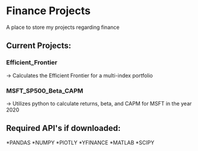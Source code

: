 # Finance Projects
A place to store my projects regarding finance
## Current Projects:
  ### Efficient_Frontier
  -> Calculates the Efficient Frontier for a multi-index portfolio
  
  ### MSFT_SP500_Beta_CAPM
  -> Utilizes python to calculate returns, beta, and CAPM for MSFT in the year 2020

## Required API's if downloaded:
  *PANDAS
  *NUMPY
  *PlOTLY
  *YFINANCE
  *MATLAB
  *SCIPY
